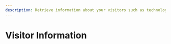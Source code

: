 ```yaml
---
description: Retrieve information about your visitors such as technology used and location.
---
```


# Visitor Information

